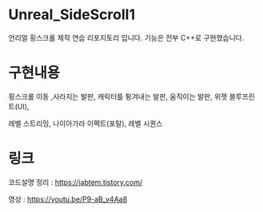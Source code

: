 # Unreal_SideScroll1
 언리얼 횡스크롤 제작 연습 리포지토리 입니다.
 기능은 전부 C++로 구현했습니다.

# 구현내용
 횡스크롤 이동 ,사라지는 발판, 캐릭터를 튕겨내는 발판, 움직이는 발판, 위젯 블루프린트(UI), 

 레벨 스트리밍, 나이아가라 이펙트(포탈), 레벨 시퀀스

# 링크
코드설명 정리 : https://jabtem.tistory.com/

영상 : https://youtu.be/P9-aB_v4Aa8
